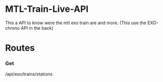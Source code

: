 # MTL-Train-Live-API
This a API to know were the mtl exo train are and more. (This use the EXO-chrono API in the back)

# Routes

### Get 
/api/exo/trains/stations
